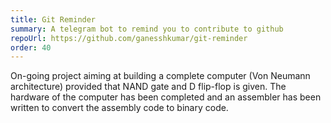 ```yaml
---
title: Git Reminder
summary: A telegram bot to remind you to contribute to github
repoUrl: https://github.com/ganesshkumar/git-reminder
order: 40
---
```


On-going project aiming at building a complete computer (Von Neumann architecture) provided that NAND gate and D flip-flop is given. The hardware of the computer has been completed and an assembler has been written to convert the assembly code to binary code. 